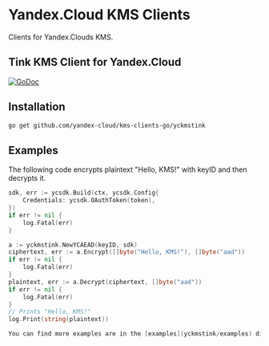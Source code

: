 # Yandex.Cloud KMS Clients

Clients for Yandex.Clouds KMS.

## Tink KMS Client for Yandex.Cloud

[![GoDoc](https://godoc.org/github.com/yandex-cloud/kms-clients-go/yckmstink?status.svg)](https://godoc.org/github.com/yandex-cloud/kms-clients-go/yckmstink)

## Installation

```bash
go get github.com/yandex-cloud/kms-clients-go/yckmstink
```

## Examples

The following code encrypts plaintext "Hello, KMS!" with keyID and then decrypts it.

```go
sdk, err := ycsdk.Build(ctx, ycsdk.Config{
	Credentials: ycsdk.OAuthToken(token),
})
if err != nil {
	log.Fatal(err)
}

a := yckmstink.NewYCAEAD(keyID, sdk)
ciphertext, err := a.Encrypt([]byte("Hello, KMS!"), []byte("aad"))
if err != nil {
	log.Fatal(err)
}
plaintext, err := a.Decrypt(ciphertext, []byte("aad"))
if err != nil {
	log.Fatal(err)
}
// Prints "Hello, KMS!"
log.Print(string(plaintext))

You can find more examples are in the [examples](yckmstink/examples) directory.
